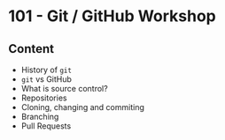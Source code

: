 # 101 - Git / GitHub Workshop

## Content

- History of `git`
- `git` vs GitHub
- What is source control?
- Repositories
- Cloning, changing and commiting
- Branching
- Pull Requests
